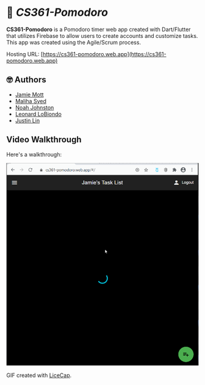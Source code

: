# 🍅 *CS361-Pomodoro*

**CS361-Pomodoro** is a Pomodoro timer web app created with Dart/Flutter that utilizes Firebase to allow users to create accounts and customize tasks.  This app was created using the Agile/Scrum process.

Hosting URL: [https://cs361-pomodoro.web.app](https://cs361-pomodoro.web.app)

## 🤓 Authors
- [Jamie Mott](https://github.com/jamiemott)
- [Maliha Syed](https://github.com/maldz3)
- [Noah Johnston](https://github.com/NDJ-1701)
- [Leonard LoBiondo](https://github.com/Len-LoBo)
- [Justin Lin](https://github.com/jlin88)

## Video Walkthrough

Here's a walkthrough:

<img src='walkthrough.gif' title='Video Walkthrough' width='' alt='Video Walkthrough' />

GIF created with [LiceCap](http://www.cockos.com/licecap/).
